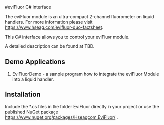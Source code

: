 #eviFluor C# interface

The eviFluor module is an ultra-compact 2-channel fluorometer on liquid handlers. For more information please visit https://www.hseag.com/evifluor-duo-factsheet.

This C# interface allows you to control your eviFluor module.

A detailed description can be found at TBD.

## Demo Applications
1. EviFluorDemo - a sample program how to integrate the eviFluor Module into a liquid handler.

## Installation
Include the *.cs files in the folder EviFluor directly in your project or use the published NuGet package https://www.nuget.org/packages/Hseagcom.EviFluor/ .

